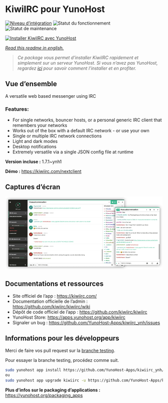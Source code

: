 <!--
N.B.: This README was automatically generated by https://github.com/YunoHost/apps/tree/master/tools/readme_generator
It shall NOT be edited by hand.
-->

# KiwiIRC pour YunoHost

[![Niveau d’intégration](https://dash.yunohost.org/integration/kiwiirc.svg)](https://dash.yunohost.org/appci/app/kiwiirc) ![Statut du fonctionnement](https://ci-apps.yunohost.org/ci/badges/kiwiirc.status.svg) ![Statut de maintenance](https://ci-apps.yunohost.org/ci/badges/kiwiirc.maintain.svg)

[![Installer KiwiIRC avec YunoHost](https://install-app.yunohost.org/install-with-yunohost.svg)](https://install-app.yunohost.org/?app=kiwiirc)

*[Read this readme in english.](./README.md)*

> *Ce package vous permet d’installer KiwiIRC rapidement et simplement sur un serveur YunoHost.
Si vous n’avez pas YunoHost, regardez [ici](https://yunohost.org/#/install) pour savoir comment l’installer et en profiter.*

## Vue d’ensemble

A versatile web based messenger using IRC

### Features:

- For single networks, bouncer hosts, or a personal generic IRC client that remembers your networks
- Works out of the box with a default IRC network - or use your own
- Single or multiple IRC network connections
- Light and dark modes
- Desktop notifications
- Extremely versatile via a single JSON config file at runtime


**Version incluse :** 1.7.1~ynh1

**Démo :** https://kiwiirc.com/nextclient

## Captures d’écran

![Capture d’écran de KiwiIRC](./doc/screenshots/screenshot.png)

## Documentations et ressources

* Site officiel de l’app : <https://kiwiirc.com/>
* Documentation officielle de l’admin : <https://github.com/kiwiirc/kiwiirc/wiki>
* Dépôt de code officiel de l’app : <https://github.com/kiwiirc/kiwiirc>
* YunoHost Store: <https://apps.yunohost.org/app/kiwiirc>
* Signaler un bug : <https://github.com/YunoHost-Apps/kiwiirc_ynh/issues>

## Informations pour les développeurs

Merci de faire vos pull request sur la [branche testing](https://github.com/YunoHost-Apps/kiwiirc_ynh/tree/testing).

Pour essayer la branche testing, procédez comme suit.

``` bash
sudo yunohost app install https://github.com/YunoHost-Apps/kiwiirc_ynh/tree/testing --debug
ou
sudo yunohost app upgrade kiwiirc -u https://github.com/YunoHost-Apps/kiwiirc_ynh/tree/testing --debug
```

**Plus d’infos sur le packaging d’applications :** <https://yunohost.org/packaging_apps>
